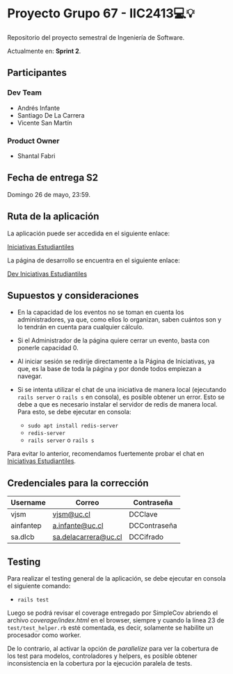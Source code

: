 # Proyecto Grupo 67 - IIC2413💻💡

Repositorio del proyecto semestral de Ingeniería de Software.

Actualmente en: **Sprint 2**.

## Participantes

### Dev Team

- Andrés Infante
- Santiago De La Carrera
- Vicente San Martín

### Product Owner

- Shantal Fabri

## Fecha de entrega S2

Domingo 26 de mayo, 23:59.

## Ruta de la aplicación

La aplicación puede ser accedida en el siguiente enlace:

[Iniciativas Estudiantiles](https://iiee.onrender.com/)

La página de desarrollo se encuentra en el siguiente enlace:

[Dev Iniciativas Estudiantiles](https://dev67.onrender.com/)

## Supuestos y consideraciones

- En la capacidad de los eventos no se toman en cuenta los administradores, ya que, como ellos lo organizan, saben cuántos son y lo tendrán en cuenta para cualquier cálculo.
- Si el Administrador de la página quiere cerrar un evento, basta con ponerle capacidad 0.
- Al iniciar sesión se redirije directamente a la Página de Iniciativas, ya que, es la base de toda la página y por donde todos empiezan a  navegar.
- Si se intenta utilizar el chat de una iniciativa de manera local (ejecutando `rails server` o `rails s` en consola), es posible obtener un error. Esto se debe a que es necesario instalar el servidor de redis de manera local. Para esto, se debe ejecutar en consola:

  - `sudo apt install redis-server`
  - `redis-server`
  - `rails server` o `rails s`

Para evitar lo anterior, recomendamos fuertemente probar el chat en [Iniciativas Estudiantiles](https://iiee.onrender.com/).

## Credenciales para la corrección

| Username | Correo | Contraseña |
|----------|--------|------------|
| vjsm    | <vjsm@uc.cl>    | DCClave    |
| ainfantep   | <a.infante@uc.cl>    | DCContraseña    |
| sa.dlcb    | <sa.delacarrera@uc.cl>    | DCCifrado    |

## Testing

Para realizar el testing general de la aplicación, se debe ejecutar en consola el siguiente comando:

- `rails test`

Luego se podrá revisar el coverage entregado por SimpleCov abriendo el archivo *coverage/index.html* en el browser, siempre y cuando la línea 23 de `test/test_helper.rb` esté comentada, es decir, solamente se habilite un procesador como worker.

De lo contrario, al activar la opción de *parallelize* para ver la cobertura de los test para modelos, controladores y helpers, es posible obtener inconsistencia en la cobertura por la ejecución paralela de tests.
